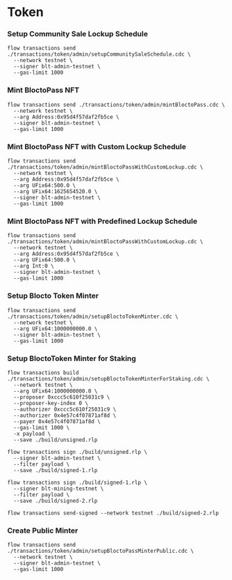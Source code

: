 # Token
### Setup Community Sale Lockup Schedule
```
flow transactions send ./transactions/token/admin/setupCommunitySaleSchedule.cdc \
  --network testnet \
  --signer blt-admin-testnet \
  --gas-limit 1000
```

### Mint BloctoPass NFT
```
flow transactions send ./transactions/token/admin/mintBloctoPass.cdc \
  --network testnet \
  --arg Address:0x95d4f57daf2fb5ce \
  --signer blt-admin-testnet \
  --gas-limit 1000
```

### Mint BloctoPass NFT with Custom Lockup Schedule
```
flow transactions send ./transactions/token/admin/mintBloctoPassWithCustomLockup.cdc \
  --network testnet \
  --arg Address:0x95d4f57daf2fb5ce \
  --arg UFix64:500.0 \
  --arg UFix64:1625654520.0 \
  --signer blt-admin-testnet \
  --gas-limit 1000
```

### Mint BloctoPass NFT with Predefined Lockup Schedule
```
flow transactions send ./transactions/token/admin/mintBloctoPassWithCustomLockup.cdc \
  --network testnet \
  --arg Address:0x95d4f57daf2fb5ce \
  --arg UFix64:500.0 \
  --arg Int:0 \
  --signer blt-admin-testnet \
  --gas-limit 1000
```

### Setup Blocto Token Minter
```
flow transactions send ./transactions/token/admin/setupBloctoTokenMinter.cdc \
  --network testnet \
  --arg UFix64:1000000000.0 \
  --signer blt-admin-testnet \
  --gas-limit 1000
```

### Setup BloctoToken Minter for Staking
```
flow transactions build ./transactions/token/admin/setupBloctoTokenMinterForStaking.cdc \
  --network testnet \
  --arg UFix64:1000000000.0 \
  --proposer 0xccc5c610f25031c9 \
  --proposer-key-index 0 \
  --authorizer 0xccc5c610f25031c9 \
  --authorizer 0x4e57c4f07871af8d \
  --payer 0x4e57c4f07871af8d \
  --gas-limit 1000 \
  -x payload \
  --save ./build/unsigned.rlp

flow transactions sign ./build/unsigned.rlp \
  --signer blt-admin-testnet \
  --filter payload \
  --save ./build/signed-1.rlp

flow transactions sign ./build/signed-1.rlp \
  --signer blt-mining-testnet \
  --filter payload \
  --save ./build/signed-2.rlp

flow transactions send-signed --network testnet ./build/signed-2.rlp
```

### Create Public Minter
```
flow transactions send ./transactions/token/admin/setupBloctoPassMinterPublic.cdc \
  --network testnet \
  --signer blt-admin-testnet \
  --gas-limit 1000
```
